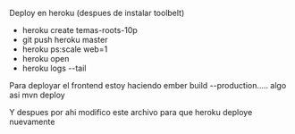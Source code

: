 Deploy en heroku (despues de instalar toolbelt)
- heroku create temas-roots-10p
- git push heroku master
- heroku ps:scale web=1
- heroku open
- heroku logs --tail

Para deployar el frontend estoy haciendo
ember build --production..... algo asi
mvn deploy

Y despues por ahi modifico este archivo para que heroku deploye nuevamente